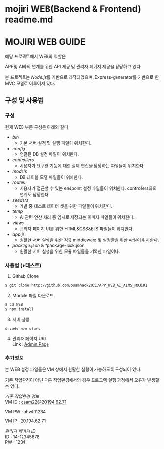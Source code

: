 # mojiri WEB(Backend & Frontend) readme.md

# MOJIRI WEB GUIDE

해당 프로젝트에서 WEB의 역할은 

APP및 AI와의 연계를 위한 API 제공 및 관리자 페이지 제공을 담당하고 있다

본 프로젝트는 *Node.js*를 기반으로 제작되었으며, Express-generator를 기반으로 한 MVC 모델로 이루어져 있다.



## 구성 및 사용법

### 구성

현재 WEB 부문 구성은 아래와 같다

- *bin*
    - 기본 서버 설정 및 실행 파일이 위치한다.
- *config*
    - 연결된 DB 설정 파일이 위치한다.
- *controllers*
    - 사용자가 요구한 기능에 대한 실제 연산을 담당하는 파일들이 위치한다.
- *models*
    - DB 테이블 모델 파일들이 위치한다.
- *routes*
    - 사용자가 접근할 수 있는 endpoint 설정 파일들이 위치한다. controllers와의 연계도 담당한다.
- *seeders*
    - 개발 중 테스트 데이터 셋을 위한 파일들이 위치한다.
- *temp*
    - AI 관련 연산 처리 중 임시로 저장되는 이미지 파일들이 위치한다.
- *views*
    - 관리자 페이지 UI를 위한 HTML&CSS&EJS 파일들이 위치한다.
- *app.js*
    - 원활한 서버 실행을 위한 각종 middleware 및 설정들을 위한 파일이 위치한다.
- *package.json* & *package-lock.json
    - 원활한 서버 실행을 위한 모듈 파일들을 기록한 파일이다.

### 사용법 (+테스트)
1. Github Clone
```bash
$ git clone http://github.com/osamhack2021/APP_WEB_AI_AIMS_MOJIRI
```
2. Module 파일 다운로드
```bash
$ cd WEB
$ npm install
```
3. 서버 실행
```bash
$ sudo npm start
```
4. 관리자 페이지 URL <br>
Link : [Admin Page](http://20.194.62.71)

### 추가정보

본 WEB 설정 파일들은 VM 상에서 원활한 실행이 가능하도록 구성되어 있다.

기존 작업환경이 아닌 다른 작업환경에서의 경우 프로그램 실행 과정에서 오류가 발생할 수 있다.

*기존 작업환경 정보* <br>
VM ID : osam22@20.194.62.71 <br>

VM PW : ahwlfl1234 <br>

VM IP : 20.194.62.71 <br>


*관리자 페이지 ID* <br>
ID : 14-12345678 <br>
PW : 1234
